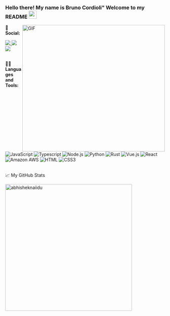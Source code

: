 ### Hello there! My name is Bruno Cordioli" Welcome to my README <img src="https://media.giphy.com/media/hvRJCLFzcasrR4ia7z/giphy.gif" width="25px">
<div>
  <img align="right" alt="GIF" src="https://media1.giphy.com/media/ZB51OifyX0fnOl3uc2/giphy.gif" width="450" height="400" />
 
  👨 **Social:** 
  
  <a href="https://www.linkedin.com/in/bruno-cordioli-machado-4b2a47180/">
    <img src="https://img.shields.io/badge/LinkedIn-0077B5?logo=linkedin&logoColor=white" />
  </a>
  <a href="https://www.codewars.com/users/brunocordioli072">
    <img src="https://img.shields.io/badge/Codewars-B1361E?logo=Codewars&logoColor=white" />
  </a>
  <a href="https://medium.com/@brunocordioli072">
    <img src="https://img.shields.io/badge/Medium-12100E?logo=medium&logoColor=white" />
  </a>
  <br><br>

  👨‍💻 **Languages and Tools:**
  <div>
    <img alt="JavaScript" src="https://img.shields.io/badge/JavaScript-F7DF1E.svg?logo=javascript&logoColor=black">
    <img alt="Typescript" src="https://img.shields.io/badge/TypeScript-007ACC?logo=typescript&logoColor=white">
    <img alt="Node.js" src="https://img.shields.io/badge/Node.js-43853D.svg?logo=node.js&logoColor=white">
    <img alt="Python" src="https://img.shields.io/badge/Python-14354C?logo=python&logoColor=white">
    <img alt="Rust" src="https://img.shields.io/badge/Rust-000000?logo=rust&logoColor=white">
    <img alt="Vue.js" src="https://img.shields.io/badge/Vue.js-35495E?logo=vue.js&logoColor=4FC08D"> 
    <img alt="React" src="https://img.shields.io/badge/React-20232A?logo=react&logoColor=61DAFB">
    <img alt="Amazon AWS" src="https://img.shields.io/badge/Amazon_AWS-232F3E?logo=amazon-aws&logoColor=white">
    <img alt="HTML" src="https://img.shields.io/badge/HTML5-E34F26?logo=html5&logoColor=white">
    <img alt="CSS3" src="https://img.shields.io/badge/CSS3-1572B6?logo=css3&logoColor=white">
  </div>
</div>
<br>
<p>📈 My GitHub Stats</p>
<img src="https://github-readme-stats.vercel.app/api?username=brunocordioli072&show_icons=true&theme=gotham" alt="abhisheknaiidu" width="400" />

</details>
